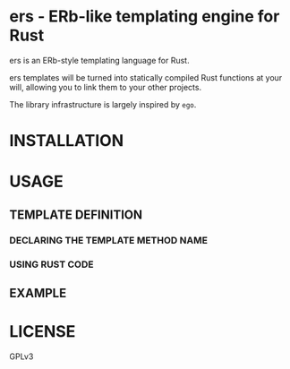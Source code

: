 # ers - ERb-like templating engine for Rust

ers is an ERb-style templating language for Rust.

ers templates will be turned into statically compiled Rust functions at your
will, allowing you to link them to your other projects.

The library infrastructure is largely inspired by `ego`.

# INSTALLATION

# USAGE

## TEMPLATE DEFINITION

### DECLARING THE TEMPLATE METHOD NAME

### USING RUST CODE

## EXAMPLE

# LICENSE

GPLv3
